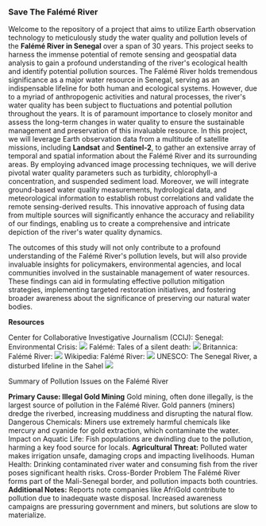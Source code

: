 ### Save The Falémé River
Welcome to the repository of a  project that aims to utilize Earth observation technology to meticulously study the water quality and pollution levels of the **Falémé River in Senegal** over a span of 30 years. This project seeks to harness the immense potential of remote sensing and geospatial data analysis to gain a profound understanding of the river's ecological health and identify potential pollution sources.
The Falémé River holds tremendous significance as a major water resource in Senegal, serving as an indispensable lifeline for both human and ecological systems. However, due to a myriad of anthropogenic activities and natural processes, the river's water quality has been subject to fluctuations and potential pollution throughout the years. It is of paramount importance to closely monitor and assess the long-term changes in water quality to ensure the sustainable management and preservation of this invaluable resource. In this project, we will leverage Earth observation data from a multitude of satellite missions, including **Landsat** and  **Sentinel-2**, to gather an extensive array of temporal and spatial information about the Falémé River and its surrounding areas. By employing advanced image processing techniques, we will derive pivotal water quality parameters such as turbidity, chlorophyll-a concentration, and suspended sediment load.
Moreover, we will integrate ground-based water quality measurements, hydrological data, and meteorological information to establish robust correlations and validate the remote sensing-derived results. This innovative approach of fusing data from multiple sources will significantly enhance the accuracy and reliability of our findings, enabling us to create a comprehensive and intricate depiction of the river's water quality dynamics.

The outcomes of this study will not only contribute to a profound understanding of the Falémé River's pollution levels, but will also provide invaluable insights for policymakers, environmental agencies, and local communities involved in the sustainable management of water resources. These findings can aid in formulating effective pollution mitigation strategies, implementing targeted restoration initiatives, and fostering broader awareness about the significance of preserving our natural water bodies.

**Resources**

Center for Collaborative Investigative Journalism (CCIJ):
Senegal: Environmental Crisis: ![](https://ccij.io/article/senegal-environmental-crisis/)
Falémé: Tales of a silent death: ![](https://ccij.io/article/mali-silent-death/)
Britannica: Falémé River: ![](https://www.britannica.com/place/Faleme-River)
Wikipedia: Falémé River: ![](https://en.wikipedia.org/wiki/Fal%C3%A9m%C3%A9_River)
UNESCO: The Senegal River, a disturbed lifeline in the Sahel ![](https://unesdoc.unesco.org/ark:/48223/pf0000382779)

Summary of Pollution Issues on the Falémé River

**Primary Cause: Illegal Gold Mining**
Gold mining, often done illegally, is the largest source of pollution in the Falémé River.
Gold panners (miners) dredge the riverbed, increasing muddiness and disrupting the natural flow.
Dangerous Chemicals:
Miners use extremely harmful chemicals like mercury and cyanide for gold extraction, which contaminate the water.
Impact on Aquatic Life:
Fish populations are dwindling due to the pollution, harming a key food source for locals.
**Agricultural Threat:**
Polluted water makes irrigation unsafe, damaging crops and impacting livelihoods.
Human Health:
Drinking contaminated river water and consuming fish from the river poses significant health risks.
Cross-Border Problem
The Falémé River forms part of the Mali-Senegal border, and pollution impacts both countries.
**Additional Notes:**
Reports note companies like AfriGold contribute to pollution due to inadequate waste disposal. Increased awareness campaigns are pressuring government and miners, but solutions are slow to materialize.